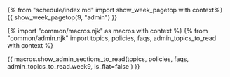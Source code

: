 {% from "schedule/index.md" import show_week_pagetop with context%}
{{ show_week_pagetop(9, "admin") }}

<div id="additional"></div>

{% import "common/macros.njk" as macros with context %}
{% from "common/admin.njk" import topics, policies, faqs, admin_topics_to_read with context %}

{{ macros.show_admin_sections_to_read(topics, policies, faqs, admin_topics_to_read.week9, is_flat=false ) }}